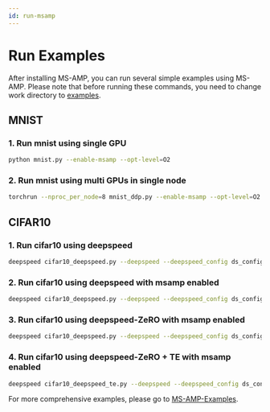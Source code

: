 ```yaml
---
id: run-msamp
---
```


# Run Examples

After installing MS-AMP, you can run several simple examples using MS-AMP. Please note that before running these commands, you need to change work directory to [examples](https://github.com/Azure/MS-AMP/tree/main/examples).

## MNIST

### 1. Run mnist using single GPU

```bash
python mnist.py --enable-msamp --opt-level=O2
```

### 2. Run mnist using multi GPUs in single node

```bash
torchrun --nproc_per_node=8 mnist_ddp.py --enable-msamp --opt-level=O2
```

## CIFAR10

### 1. Run cifar10 using deepspeed

```bash
deepspeed cifar10_deepspeed.py --deepspeed --deepspeed_config ds_config.json
```

### 2. Run cifar10 using deepspeed with msamp enabled

```bash
deepspeed cifar10_deepspeed.py --deepspeed --deepspeed_config ds_config_msamp.json
```

### 3. Run cifar10 using deepspeed-ZeRO with msamp enabled

```bash
deepspeed cifar10_deepspeed.py --deepspeed --deepspeed_config ds_config_zero_msamp.json
```

### 4. Run cifar10 using deepspeed-ZeRO + TE with msamp enabled

```bash
deepspeed cifar10_deepspeed_te.py --deepspeed --deepspeed_config ds_config_zero_te_msamp.json
```

For more comprehensive examples, please go to [MS-AMP-Examples](https://github.com/Azure/MS-AMP-Examples).
